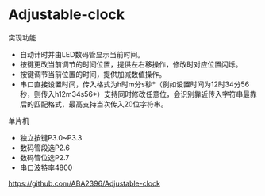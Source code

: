 # Adjustable-clock

实现功能
- 自动计时并由LED数码管显示当前时间。
- 按键更改当前调节的时间位置，提供左右移操作，修改时对应位置闪烁。
- 按键调节当前位置的时间，提供加减数值操作。
- 串口直接设置时间，传入格式为h时m分s秒*（例如设置时间为12时34分56秒，则传入h12m34s56*）支持同时修改任意位，会识别靠近传入字符串最靠后的匹配格式，最高支持当次传入20位字符串。

单片机
- 独立按键P3.0~P3.3
- 数码管段选P2.6
- 数码管位选P2.7
- 串口波特率4800

https://github.com/ABA2396/Adjustable-clock